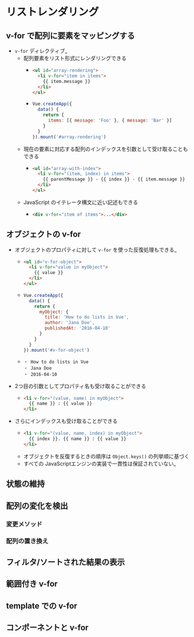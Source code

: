 # リストレンダリング

## v-for で配列に要素をマッピングする
  * `v-for` ディレクティブ_
    * 配列要素をリスト形式にレンダリングできる
      * ```html
        <ul id="array-rendering">
          <li v-for="item in items">
            {{ item.message }}
          </li>
        </ul>
        ```
      * ```js
        Vue.createApp({
          data() {
            return {
              items: [{ message: 'Foo' }, { message: 'Bar' }]
            }
          }
        }).mount('#array-rendering')
        ```
    * 現在の要素に対応する配列のインデックスを引数として受け取ることもできる
      * ```html
        <ul id="array-with-index">
          <li v-for="(item, index) in items">
            {{ parentMessage }} - {{ index }} - {{ item.message }}
          </li>
        </ul>
        ```
    * JavaScript のイテレータ構文に近い記述もできる
      * ```html
        <div v-for="item of items">...</div>
        ```


## オブジェクトの v-for
  * オブジェクトのプロパティに対して `v-for` を使った反復処理もできる_
    * ```html
      <ul id="v-for-object">
        <li v-for="value in myObject">
          {{ value }}
        </li>
      </ul>
      ```
    * ```js
      Vue.createApp({
        data() {
          return {
            myObject: {
              title: 'How to do lists in Vue',
              author: 'Jana Doe',
              publishedAt: '2016-04-10'
            }
          }
        }
      }).mount('#v-for-object')
      ```
    * ```planetext
      ・ How to do lists in Vue
      ・ Jana Doe
      ・ 2016-04-10
      ```
  * 2つ目の引数としてプロパティ名も受け取ることができる
    * ```html
      <li v-for="(value, name) in myObject">
        {{ name }} : {{ value }}
      </li>
      ```
  * さらにインデックスも受け取ることができる
    * ```html
      <li v-for="(value, name, index) in myObject">
        {{ index }}. {{ name }} : {{ value }}
      </li>
      ```
    * オブジェクトを反復するときの順序は `Object.keys()` の列挙順に基づく
    * すべての JavaScriptエンジンの実装で一貫性は保証されていない_


## 状態の維持
## 配列の変化を検出
### 変更メソッド
### 配列の置き換え
## フィルタ/ソートされた結果の表示
## 範囲付き v-for
## template での v-for
## コンポーネントと v-for
